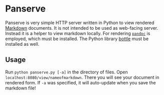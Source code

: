 # Panserve

Panserve is very simple HTTP server written in Python to view rendered [Markdown](https://en.wikipedia.org/wiki/Markdown) documents.
It is not intended to be used as web-facing server. Instead it is a helper to view markdown locally. For rendering [`pandoc`](http://pandoc.org/) is employed, which must be installed. The Python library [bottle](https://bottlepy.org/docs/dev/) must be installed as well.

## Usage

Run `python panserve.py [-a]` in the directory of files. Open `localhost:8080/view/nameofmarkdown`. There you will see your document in rendered form. If `-a` was specified, it will auto-update when you save the markdown file!
